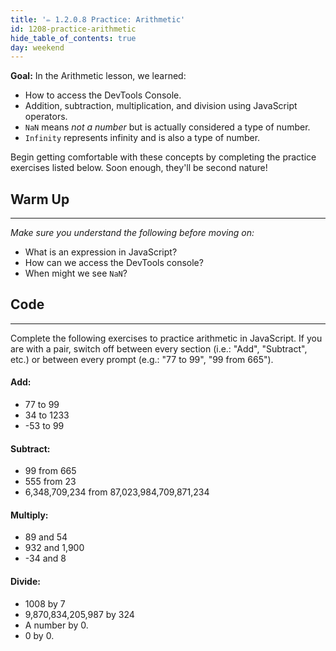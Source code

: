 ```yaml
---
title: '✏️ 1.2.0.8 Practice: Arithmetic'
id: 1208-practice-arithmetic
hide_table_of_contents: true
day: weekend
---
```


**Goal:**   In the Arithmetic lesson, we learned:

* How to access the DevTools Console.
* Addition, subtraction, multiplication, and division using JavaScript operators.
* `NaN` means _not a number_ but is actually considered a type of number. 
* `Infinity` represents infinity and is also a type of number.

Begin getting comfortable with these concepts by completing the practice exercises listed below. Soon enough, they'll be second nature!

## Warm Up
<hr />

_Make sure you understand the following before moving on:_

* What is an expression in JavaScript?
* How can we access the DevTools console?
* When might we see `NaN`?

## Code
<hr />

Complete the following exercises to practice arithmetic in JavaScript. If you are with a pair, switch off between every section (i.e.: "Add", "Subtract", etc.) or between every prompt (e.g.: "77 to 99", "99 from 665").

#### Add:

 * 77 to 99
 * 34 to 1233
 * -53 to 99

#### Subtract:

 * 99 from 665
 * 555 from 23
 * 6,348,709,234 from 87,023,984,709,871,234

#### Multiply:

 * 89 and 54
 * 932 and 1,900
 * -34 and 8

#### Divide:

 * 1008 by 7
 * 9,870,834,205,987 by 324
 * A number by 0.
 * 0 by 0.
